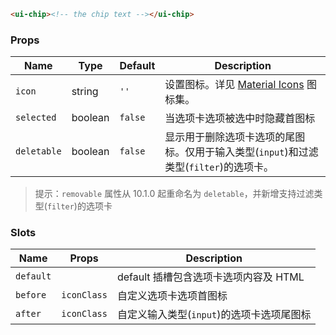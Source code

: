 ```html
<ui-chip><!-- the chip text --></ui-chip>
```

### Props

| Name        | Type    | Default | Description                                                                           |
| ----------- | ------- | ------- | ------------------------------------------------------------------------------------- |
| `icon`      | string  | `''`    | 设置图标。详见 [Material Icons](/icons) 图标集。                                      |
| `selected`  | boolean | `false` | 当选项卡选项被选中时隐藏首图标                                                        |
| `deletable` | boolean | `false` | 显示用于删除选项卡选项的尾图标。仅用于输入类型(`input`)和过滤类型(`filter`)的选项卡。 |

> 提示：`removable` 属性从 10.1.0 起重命名为 `deletable`，并新增支持过滤类型(`filter`)的选项卡

### Slots

| Name      | Props       | Description                               |
| --------- | ----------- | ----------------------------------------- |
| `default` |             | default 插槽包含选项卡选项内容及 HTML     |
| `before`  | `iconClass` | 自定义选项卡选项首图标                    |
| `after`   | `iconClass` | 自定义输入类型(`input`)的选项卡选项尾图标 |
